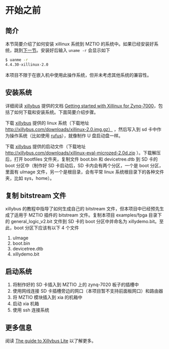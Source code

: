 # 开始之前

## 简介

本节简要介绍了如何安装 xillinux 系统到 MZTIO 的系统中。如果已经安装好系统，跳到[下一节](quick_start.md)。安装好后输入 `uname -r` 会显示如下

```bash
$ uanme -r
4.4.30-xillinux-2.0
```

本项目不限于在嵌入机中使用此操作系统，但并未考虑其他系统的兼容性。

## 安装系统

详细阅读 [xillybus](http://xillybus.com/xillinux) 提供的文档 [Getting started with Xillinux for Zynq-7000](http://xillybus.com/downloads/doc/xillybus_getting_started_zynq.pdf)，包括了如何下载和安装系统。下面简要介绍步骤。

下载 [xillybus](http://xillybus.com/xillinux) 提供的 linux 系统（下载地址 http://xillybus.com/downloads/xillinux-2.0.img.gz） ，然后写入到 sd 卡中作为操作系统（比如使用 [rufus](https://rufus.ie/en/)），就像制作 U 盘启动盘一样。

下载 [xillybus](http://xillybus.com/xillinux) 提供的启动文件（下载地址 http://xillybus.com/downloads/xillinux-eval-microzed-2.0d.zip ）。下载解压后，打开 bootfiles 文件夹，复制文件 boot.bin 和 devicetree.dtb 到 SD 卡的 boot 分区中（制作好 SD 卡启动后，SD 卡内会有两个分区，一个是 boot 分区，里面有 uImage 文件，另一个是根目录，会有平常 linux 系统根目录下的各种文件夹，比如 sys，home）。



## 复制 bitstream 文件

xillybus 的教程中指导了如何生成自己的 bitstream 文件，但本项目中已经预先生成了适用于 MZTIO 插件的 bitstream 文件。复制本项目 examples/fpga 目录下的 general_logic_v2.bit 文件到 SD 卡的 boot 分区中并命名为 xillydemo.bit。至此，boot 分区下应该有以下 4 个文件

1. uImage
2. boot.bin
3. devicetree.dtb
4. xillydemo.bit

## 启动系统

1. 将制作好的 SD 卡插入到 MZTIO 上的 zynq-7020 板子的插槽中
2. 使用网线连接 SD 卡插槽旁边的网口（本项目暂不支持前面板网口）和路由器
3. 将 MZTIO 模块插入到 xia 的机箱中
4. 启动 xia 机箱
5. 使用 ssh 连接系统

## 更多信息

阅读 [The guide to Xillybus Lite](http://xillybus.com/downloads/doc/xillybus_lite.pdf) 以了解更多。